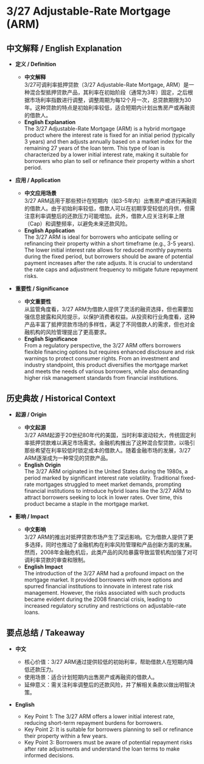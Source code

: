 # 3/27 Adjustable-Rate Mortgage (ARM)

## 中文解释 / English Explanation

* **定义 / Definition**  
  - **中文解释**  
    3/27可调利率抵押贷款（3/27 Adjustable-Rate Mortgage, ARM）是一种混合型抵押贷款产品，其利率在初始阶段（通常为3年）固定，之后根据市场利率指数进行调整，调整周期为每12个月一次，总贷款期限为30年。这种贷款的特点是初始利率较低，适合短期内计划出售房产或再融资的借款人。  
  - **English Explanation**  
    The 3/27 Adjustable-Rate Mortgage (ARM) is a hybrid mortgage product where the interest rate is fixed for an initial period (typically 3 years) and then adjusts annually based on a market index for the remaining 27 years of the loan term. This type of loan is characterized by a lower initial interest rate, making it suitable for borrowers who plan to sell or refinance their property within a short period.

* **应用 / Application**  
  - **中文应用场景**  
    3/27 ARM适用于那些预计在短期内（如3-5年内）出售房产或进行再融资的借款人。由于初始利率较低，借款人可以在初期享受较低的月供，但需注意利率调整后的还款压力可能增加。此外，借款人应关注利率上限（Cap）和调整频率，以避免未来还款风险。  
  - **English Application**  
    The 3/27 ARM is ideal for borrowers who anticipate selling or refinancing their property within a short timeframe (e.g., 3-5 years). The lower initial interest rate allows for reduced monthly payments during the fixed period, but borrowers should be aware of potential payment increases after the rate adjusts. It is crucial to understand the rate caps and adjustment frequency to mitigate future repayment risks.

* **重要性 / Significance**  
  - **中文重要性**  
    从监管角度看，3/27 ARM为借款人提供了灵活的融资选择，但也需要加强信息披露和风险提示，以保护消费者权益。从投资和行业角度看，这种产品丰富了抵押贷款市场的多样性，满足了不同借款人的需求，但也对金融机构的风险管理提出了更高要求。  
  - **English Significance**  
    From a regulatory perspective, the 3/27 ARM offers borrowers flexible financing options but requires enhanced disclosure and risk warnings to protect consumer rights. From an investment and industry standpoint, this product diversifies the mortgage market and meets the needs of various borrowers, while also demanding higher risk management standards from financial institutions.

## 历史典故 / Historical Context

* **起源 / Origin**  
  - **中文起源**  
    3/27 ARM起源于20世纪80年代的美国，当时利率波动较大，传统固定利率抵押贷款难以满足市场需求。金融机构推出了这种混合型贷款，以吸引那些希望在利率较低时锁定成本的借款人。随着金融市场的发展，3/27 ARM逐渐成为一种常见的贷款产品。  
  - **English Origin**  
    The 3/27 ARM originated in the United States during the 1980s, a period marked by significant interest rate volatility. Traditional fixed-rate mortgages struggled to meet market demands, prompting financial institutions to introduce hybrid loans like the 3/27 ARM to attract borrowers seeking to lock in lower rates. Over time, this product became a staple in the mortgage market.

* **影响 / Impact**  
  - **中文影响**  
    3/27 ARM的推出对抵押贷款市场产生了深远影响。它为借款人提供了更多选择，同时也推动了金融机构在利率风险管理和产品创新方面的发展。然而，2008年金融危机后，此类产品的风险暴露导致监管机构加强了对可调利率贷款的审查和限制。  
  - **English Impact**  
    The introduction of the 3/27 ARM had a profound impact on the mortgage market. It provided borrowers with more options and spurred financial institutions to innovate in interest rate risk management. However, the risks associated with such products became evident during the 2008 financial crisis, leading to increased regulatory scrutiny and restrictions on adjustable-rate loans.

## 要点总结 / Takeaway

* **中文**  
  - 核心价值：3/27 ARM通过提供较低的初始利率，帮助借款人在短期内降低还款压力。  
  - 使用场景：适合计划短期内出售房产或再融资的借款人。  
  - 延伸意义：需关注利率调整后的还款风险，并了解相关条款以做出明智决策。  

* **English**  
  - Key Point 1: The 3/27 ARM offers a lower initial interest rate, reducing short-term repayment burdens for borrowers.  
  - Key Point 2: It is suitable for borrowers planning to sell or refinance their property within a few years.  
  - Key Point 3: Borrowers must be aware of potential repayment risks after rate adjustments and understand the loan terms to make informed decisions.